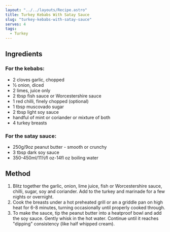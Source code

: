 ```yaml
---
layout: "../../layouts/Recipe.astro"
title: Turkey Kebabs With Satay Sauce
slug: "turkey-kebabs-with-satay-sauce"
serves: 4
tags:
  - Turkey
---
```


## Ingredients


### For the kebabs:

- 2 cloves garlic, chopped
- ½ onion, diced
- 2 limes, juice only
- 2 tbsp fish sauce or Worcestershire sauce
- 1 red chilli, finely chopped (optional)
- 1 tbsp muscovado sugar
- 2 tbsp light soy sauce
- handful of mint or coriander or mixture of both
- 4 turkey breasts

### For the satay sauce: 

- 250g/9oz peanut butter - smooth or crunchy
- 3 tbsp dark soy sauce
- 350-450ml/11½fl oz-14fl oz boiling water

## Method

1. Blitz together the garlic, onion, lime juice, fish or Worcestershire sauce, chilli, sugar, soy and coriander. Add to the turkey and marinade for a few nights or overnight.
1. Cook the breasts under a hot preheated grill or an a griddle pan on high heat for 6-8 minutes, turning occasionally until properly cooked through.
1. To make the sauce, tip the peanut butter into a heatproof bowl and add the soy sauce. Gently whisk in the hot water. Continue until it reaches "dipping" consistency (like half whipped cream).